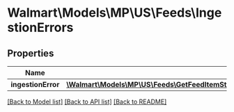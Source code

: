# Walmart\Models\MP\US\Feeds\IngestionErrors

## Properties

Name | Type | Description | Notes
------------ | ------------- | ------------- | -------------
**ingestionError** | [**\Walmart\Models\MP\US\Feeds\GetFeedItemStatus200ResponseIngestionErrorsIngestionErrorInner[]**](GetFeedItemStatus200ResponseIngestionErrorsIngestionErrorInner.md) |  | [optional]


[[Back to Model list]](./) [[Back to API list]](../../../../../README.md#supported-apis) [[Back to README]](../../../../../README.md)
